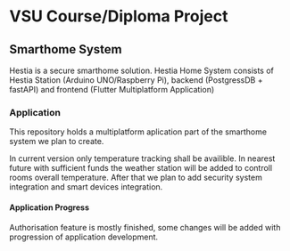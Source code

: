 # VSU Course/Diploma Project

## Smarthome System
Hestia is a secure smarthome solution. 
Hestia Home System consists of Hestia Station (Arduino UNO/Raspberry Pi), backend (PostgressDB + fastAPI) and frontend (Flutter Multiplatform Application)

### Application

This repository holds a multiplatform aplication part of the smarthome system we plan to create.


In current version only temperature tracking shall be availible.
In nearest future with sufficient funds the weather station will be added to controll rooms overall temperature. 
After that we plan to add security system integration and smart devices integration.

#### Application Progress

Authorisation feature is mostly finished, some changes will be added with progression of application development.


